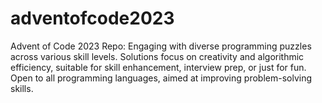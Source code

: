 # adventofcode2023
Advent of Code 2023 Repo: Engaging with diverse programming puzzles across various skill levels. Solutions focus on creativity and algorithmic efficiency, suitable for skill enhancement, interview prep, or just for fun. Open to all programming languages, aimed at improving problem-solving skills.
